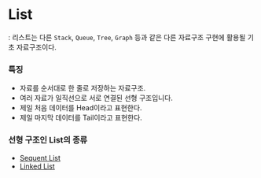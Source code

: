 # List
: 리스트는 다른  `Stack`, `Queue`, `Tree`, `Graph` 등과 같은 다른 자료구조 구현에 활용될 기초 자료구조이다.

### 특징
- 자료를 순서대로 한 줄로 저장하는 자료구조.
- 여러 자료가 일직선으로 서로 연결된 선형 구조입니다.
- 제일 처음 데이터를 Head이라고 표현한다.
- 제일 마지막 데이터를 Tail이라고 표현한다.

### 선형 구조인 List의 종류
- [Sequent List](sequential-list.md)
- [Linked List](linked-list.md)
  